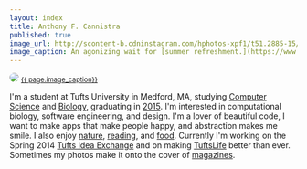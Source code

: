 ```yaml
---
layout: index
title: Anthony F. Cannistra
published: true
image_url: http://scontent-b.cdninstagram.com/hphotos-xpf1/t51.2885-15/10471961_481699888643370_1819612166_n.jpg
image_caption: An agonizing wait for [summer refreshment.](https://www.dels.com)
---
```


<img src="{{ page.image_url }}" style="border: 1px solid #; -webkit-border-radius: 13px; -moz-border-radius: 13px; border-radius: 13px;" />
<small><a href="http://instagram.com/madenottaken">{{ page.image_caption}} </a><style>.ig-b- { display: inline-block; }
.ig-b- img { visibility: hidden; }
.ig-b-:hover { background-position: 0 -60px; } .ig-b-:active { background-position: 0 -120px; }
.ig-b-16 { width: 16px; height: 16px; background: url(//badges.instagram.com/static/images/ig-badge-sprite-16.png) no-repeat 0 0; }
@media only screen and (-webkit-min-device-pixel-ratio: 2), only screen and (min--moz-device-pixel-ratio: 2), only screen and (-o-min-device-pixel-ratio: 2 / 1), only screen and (min-device-pixel-ratio: 2), only screen and (min-resolution: 192dpi), only screen and (min-resolution: 2dppx) {
.ig-b-16 { background-image: url(//badges.instagram.com/static/images/ig-badge-sprite-16@2x.png); background-size: 60px 178px; } }</style>
<a href="http://instagram.com/madenottaken?ref=badge" style="float: right;" class="ig-b- ig-b-16"><img src="//badges.instagram.com/static/images/ig-badge-16.png" alt="Instagram" /></a></small>


I'm a student at Tufts University in Medford, MA, studying [Computer Science](http://www.cs.tufts.edu) and [Biology](http://ase.tufts.edu/biology), graduating in [2015](http://en.wikipedia.org/wiki/2015). I'm interested in computational biology, software engineering, and design. I'm a lover of beautiful code, I want to make apps that make people happy, and abstraction makes me smile. I also enjoy [nature](http://www.tuftsmountainclub.org), [reading](http://www.goodreads.com/tonycannistra), and [food](http://blog.anthonycannistra.com/tagged/food). Currently I'm working on the Spring 2014 [Tufts Idea Exchange](http://issuu.com/justinpike/docs/jumbo_summer__13/12) and on making [TuftsLife](http://tuftslife.com) better than ever. Sometimes my photos make it onto the cover of [magazines](http://issuu.com/tuftsobserver/docs/isssue_6_for_kumar).